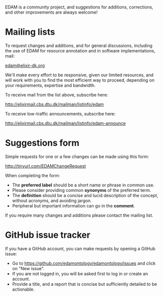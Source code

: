 EDAM is a community project, and suggestions for additions, corrections, and other improvements are always welcome! 


# <a name="mailinglists"></a>Mailing lists
To request changes and additions, and for general discussions, including the use of EDAM for resource annotation and in software implementations, mail:

edam@elixir-dk.org

We'll make every effort to be responsive, given our limited resources, and will work with you to find the most efficient way to proceed, depending on your requirements, expertise and bandwidth.  

To receive mail from the list above, subscribe here:

http://elixirmail.cbs.dtu.dk/mailman/listinfo/edam

To receive low-traffic announcements, subscribe here:

http://elixirmail.cbs.dtu.dk/mailman/listinfo/edam-announce


# Suggestions form
Simple requests for one or a few changes can be made using this form:

http://tinyurl.com/EDAMChangeRequest 

When completing the form:
- The **preferred label** should be a short name or phrase in common use.
- Please consider providing common **synonyms** of the preferred term.
- The **definition** should be a concise and lucid description of the concept, without acronyms, and avoiding jargon.
- Peripheral but important information can go in the **comment**.

If you require many changes and additions please contact the mailing list.


# GitHub issue tracker
If you have a GitHub account, you can make requests by opening a GitHub issue:
- Go to https://github.com/edamontology/edamontology/issues and click on "New issue".
- If you are not logged in, you will be asked first to log in or create an account.
- Provide a title, and a report that is concise but sufficiently detailed to be actionable.
